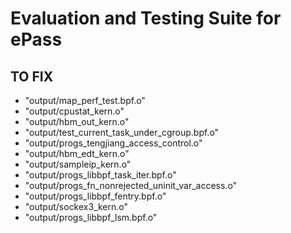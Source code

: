 # Evaluation and Testing Suite for ePass

## TO FIX

- "output/map_perf_test.bpf.o"
- "output/cpustat_kern.o"
- "output/hbm_out_kern.o"
- "output/test_current_task_under_cgroup.bpf.o"
- "output/progs_tengjiang_access_control.o"
- "output/hbm_edt_kern.o"
- "output/sampleip_kern.o"
- "output/progs_libbpf_task_iter.bpf.o"
- "output/progs_fn_nonrejected_uninit_var_access.o"
- "output/progs_libbpf_fentry.bpf.o"
- "output/sockex3_kern.o"
- "output/progs_libbpf_lsm.bpf.o"
